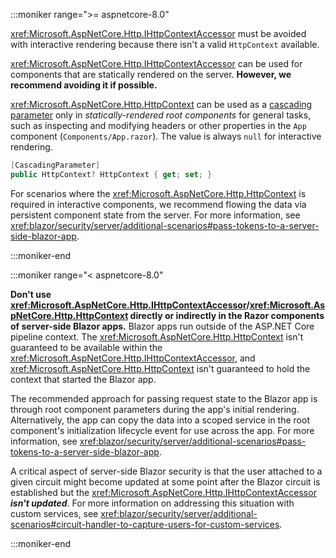 :::moniker range=">= aspnetcore-8.0"

<xref:Microsoft.AspNetCore.Http.IHttpContextAccessor> must be avoided with interactive rendering because there isn't a valid `HttpContext` available.

<xref:Microsoft.AspNetCore.Http.IHttpContextAccessor> can be used for components that are statically rendered on the server. **However, we recommend avoiding it if possible.**

<xref:Microsoft.AspNetCore.Http.HttpContext> can be used as a [cascading parameter](xref:Microsoft.AspNetCore.Components.CascadingParameterAttribute) only in *statically-rendered root components* for general tasks, such as inspecting and modifying headers or other properties in the `App` component (`Components/App.razor`). The value is always `null` for interactive rendering.

```csharp
[CascadingParameter]
public HttpContext? HttpContext { get; set; }
```

For scenarios where the <xref:Microsoft.AspNetCore.Http.HttpContext> is required in interactive components, we recommend flowing the data via persistent component state from the server. For more information, see <xref:blazor/security/server/additional-scenarios#pass-tokens-to-a-server-side-blazor-app>.

:::moniker-end

:::moniker range="< aspnetcore-8.0"

**Don't use <xref:Microsoft.AspNetCore.Http.IHttpContextAccessor>/<xref:Microsoft.AspNetCore.Http.HttpContext> directly or indirectly in the Razor components of server-side Blazor apps.** Blazor apps run outside of the ASP.NET Core pipeline context. The <xref:Microsoft.AspNetCore.Http.HttpContext> isn't guaranteed to be available within the <xref:Microsoft.AspNetCore.Http.IHttpContextAccessor>, and <xref:Microsoft.AspNetCore.Http.HttpContext> isn't guaranteed to hold the context that started the Blazor app.

The recommended approach for passing request state to the Blazor app is through root component parameters during the app's initial rendering. Alternatively, the app can copy the data into a scoped service in the root component's initialization lifecycle event for use across the app. For more information, see <xref:blazor/security/server/additional-scenarios#pass-tokens-to-a-server-side-blazor-app>.

A critical aspect of server-side Blazor security is that the user attached to a given circuit might become updated at some point after the Blazor circuit is established but the <xref:Microsoft.AspNetCore.Http.IHttpContextAccessor> ***isn't updated***. For more information on addressing this situation with custom services, see <xref:blazor/security/server/additional-scenarios#circuit-handler-to-capture-users-for-custom-services>.

:::moniker-end
